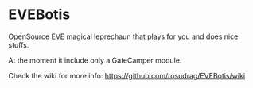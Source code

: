 EVEBotis
========
OpenSource EVE magical leprechaun that plays for you and does nice stuffs.

At the moment it include only a GateCamper module.


Check the wiki for more info:
https://github.com/rosudrag/EVEBotis/wiki
